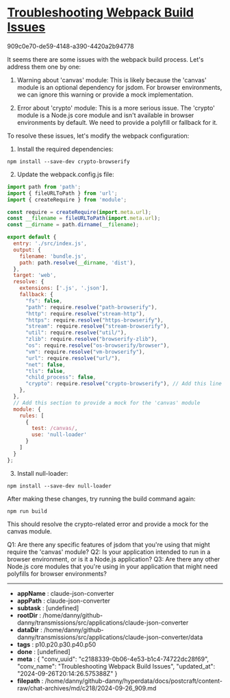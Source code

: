 # [Troubleshooting Webpack Build Issues](https://claude.ai/chat/c2188339-0b06-4e53-b1c4-74722dc28f69)

909c0e70-de59-4148-a390-4420a2b94778

 It seems there are some issues with the webpack build process. Let's address them one by one:

1. Warning about 'canvas' module:
This is likely because the 'canvas' module is an optional dependency for jsdom. For browser environments, we can ignore this warning or provide a mock implementation.

2. Error about 'crypto' module:
This is a more serious issue. The 'crypto' module is a Node.js core module and isn't available in browser environments by default. We need to provide a polyfill or fallback for it.

To resolve these issues, let's modify the webpack configuration:

1. Install the required dependencies:
```
npm install --save-dev crypto-browserify
```

2. Update the webpack.config.js file:

```javascript
import path from 'path';
import { fileURLToPath } from 'url';
import { createRequire } from 'module';

const require = createRequire(import.meta.url);
const __filename = fileURLToPath(import.meta.url);
const __dirname = path.dirname(__filename);

export default {
  entry: './src/index.js',
  output: {
    filename: 'bundle.js',
    path: path.resolve(__dirname, 'dist'),
  },
  target: 'web',
  resolve: {
    extensions: ['.js', '.json'],
    fallback: {
      "fs": false,
      "path": require.resolve("path-browserify"),
      "http": require.resolve("stream-http"),
      "https": require.resolve("https-browserify"),
      "stream": require.resolve("stream-browserify"),
      "util": require.resolve("util/"),
      "zlib": require.resolve("browserify-zlib"),
      "os": require.resolve("os-browserify/browser"),
      "vm": require.resolve("vm-browserify"),
      "url": require.resolve("url/"),
      "net": false,
      "tls": false,
      "child_process": false,
      "crypto": require.resolve("crypto-browserify"), // Add this line
    },
  },
  // Add this section to provide a mock for the 'canvas' module
  module: {
    rules: [
      {
        test: /canvas/,
        use: 'null-loader'
      }
    ]
  }
};
```

3. Install null-loader:
```
npm install --save-dev null-loader
```

After making these changes, try running the build command again:

```
npm run build
```

This should resolve the crypto-related error and provide a mock for the canvas module.

Q1: Are there any specific features of jsdom that you're using that might require the 'canvas' module?
Q2: Is your application intended to run in a browser environment, or is it a Node.js application?
Q3: Are there any other Node.js core modules that you're using in your application that might need polyfills for browser environments?

---

* **appName** : claude-json-converter
* **appPath** : claude-json-converter
* **subtask** : [undefined]
* **rootDir** : /home/danny/github-danny/transmissions/src/applications/claude-json-converter
* **dataDir** : /home/danny/github-danny/transmissions/src/applications/claude-json-converter/data
* **tags** : p10.p20.p30.p40.p50
* **done** : [undefined]
* **meta** : {
  "conv_uuid": "c2188339-0b06-4e53-b1c4-74722dc28f69",
  "conv_name": "Troubleshooting Webpack Build Issues",
  "updated_at": "2024-09-26T20:14:26.575388Z"
}
* **filepath** : /home/danny/github-danny/hyperdata/docs/postcraft/content-raw/chat-archives/md/c218/2024-09-26_909.md